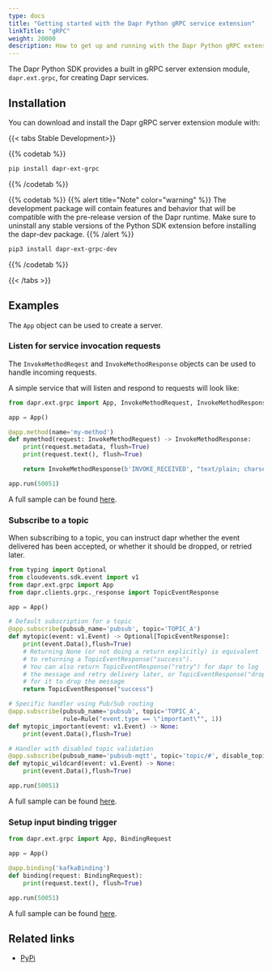 ```yaml
---
type: docs
title: "Getting started with the Dapr Python gRPC service extension"
linkTitle: "gRPC"
weight: 20000
description: How to get up and running with the Dapr Python gRPC extension package
---
```


The Dapr Python SDK provides a built in gRPC server extension module, `dapr.ext.grpc`, for creating Dapr services.

## Installation

You can download and install the Dapr gRPC server extension module with:

{{< tabs Stable Development>}}

{{% codetab %}}
```bash
pip install dapr-ext-grpc
```
{{% /codetab %}}

{{% codetab %}}
{{% alert title="Note" color="warning" %}}
The development package will contain features and behavior that will be compatible with the pre-release version of the Dapr runtime. Make sure to uninstall any stable versions of the Python SDK extension before installing the dapr-dev package.
{{% /alert %}}

```bash
pip3 install dapr-ext-grpc-dev
```
{{% /codetab %}}

{{< /tabs >}}

## Examples

The `App` object can be used to create a server.

### Listen for service invocation requests

The `InvokeMethodReqest` and `InvokeMethodResponse` objects can be used to handle incoming requests.

A simple service that will listen and respond to requests will look like:

```python
from dapr.ext.grpc import App, InvokeMethodRequest, InvokeMethodResponse

app = App()

@app.method(name='my-method')
def mymethod(request: InvokeMethodRequest) -> InvokeMethodResponse:
    print(request.metadata, flush=True)
    print(request.text(), flush=True)

    return InvokeMethodResponse(b'INVOKE_RECEIVED', "text/plain; charset=UTF-8")

app.run(50051)
```

A full sample can be found [here](https://github.com/dapr/python-sdk/tree/v1.0.0rc2/examples/invoke-simple).

### Subscribe to a topic

When subscribing to a topic, you can instruct dapr whether the event delivered has been accepted, or whether it should be dropped, or retried later.

```python
from typing import Optional
from cloudevents.sdk.event import v1
from dapr.ext.grpc import App
from dapr.clients.grpc._response import TopicEventResponse

app = App()

# Default subscription for a topic
@app.subscribe(pubsub_name='pubsub', topic='TOPIC_A')
def mytopic(event: v1.Event) -> Optional[TopicEventResponse]:
    print(event.Data(),flush=True)
    # Returning None (or not doing a return explicitly) is equivalent
    # to returning a TopicEventResponse("success").
    # You can also return TopicEventResponse("retry") for dapr to log
    # the message and retry delivery later, or TopicEventResponse("drop")
    # for it to drop the message
    return TopicEventResponse("success")

# Specific handler using Pub/Sub routing
@app.subscribe(pubsub_name='pubsub', topic='TOPIC_A',
               rule=Rule("event.type == \"important\"", 1))
def mytopic_important(event: v1.Event) -> None:
    print(event.Data(),flush=True)

# Handler with disabled topic validation
@app.subscribe(pubsub_name='pubsub-mqtt', topic='topic/#', disable_topic_validation=True,)
def mytopic_wildcard(event: v1.Event) -> None:
    print(event.Data(),flush=True)

app.run(50051)
```

A full sample can be found [here](https://github.com/dapr/python-sdk/blob/v1.0.0rc2/examples/pubsub-simple/subscriber.py).

### Setup input binding trigger

```python
from dapr.ext.grpc import App, BindingRequest

app = App()

@app.binding('kafkaBinding')
def binding(request: BindingRequest):
    print(request.text(), flush=True)

app.run(50051)
```

A full sample can be found [here](https://github.com/dapr/python-sdk/tree/v1.0.0rc2/examples/invoke-binding).

## Related links
- [PyPi](https://pypi.org/project/dapr-ext-grpc/)
